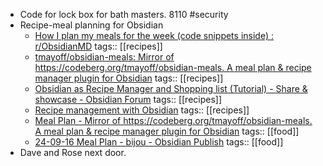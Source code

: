 - Code for lock box for bath masters. 8110 #security
- Recipe-meal planning for Obsidian
	- [How I plan my meals for the week (code snippets inside) : r/ObsidianMD](https://www.reddit.com/r/ObsidianMD/comments/1ijlbgw/how_i_plan_my_meals_for_the_week_code_snippets/)
	  tags:: [[recipes]]
	- [tmayoff/obsidian-meals: Mirror of https://codeberg.org/tmayoff/obsidian-meals. A meal plan & recipe manager plugin for Obsidian](https://github.com/tmayoff/obsidian-meals)
	  tags:: [[recipes]]
	- [Obsidian as Recipe Manager and Shopping list (Tutorial) - Share & showcase - Obsidian Forum](https://forum.obsidian.md/t/obsidian-as-recipe-manager-and-shopping-list-tutorial/40799)
	  tags:: [[recipes]]
	- [Recipe management with Obsidian](https://adamgallagher.me/blog/recipe-management-with-obsidian/)
	  tags:: [[recipes]]
	- [Meal Plan - Mirror of https://codeberg.org/tmayoff/obsidian-meals. A meal plan & recipe manager plugin for Obsidian](https://www.obsidianstats.com/plugins/tmayoff-meals)
	  tags:: [[food]]
	- [24-09-16 Meal Plan - bijou - Obsidian Publish](https://publish.obsidian.md/bijou/2+Areas/Health/24-09-16+Meal+Plan)
	  tags:: [[food]]
- Dave and Rose next door.